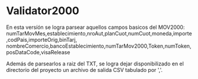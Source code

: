 # Validator2000

En esta versíón se logra parsear aquellos campos basicos del MOV2000:
numTarMovMes,establecimiento,nroAut,planCuot,numCuot,moneda,importe,codPais,importeOrig,binTarj,
nombreComercio,bancoEstablecimiento,numTarMov2000,Token,numToken,posDataCode,visaRelease

Además de parsearlos a raiz del TXT, se logra dejar disponibilizado en el directorio del proyecto un archivo de salida CSV tabulado por ','.
